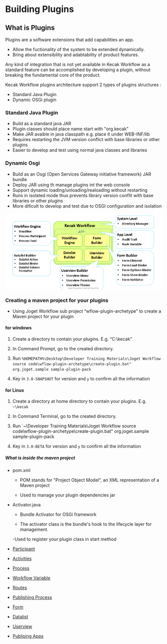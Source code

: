 # Building Plugins #

## What is Plugins ##

Plugins are a software extensions that add capabilities an app.

- Allow the fuctionality of the system to be extended dynamically. 
- Bring about extensibility and adabtability of product features.

Any kind of integration that is not yet available in Kecak Workflow as a standard feature can be accomplished by developing a plugin, without breaking the fundamental core of the product.

Kecak Workflow plugins architecture support 2 types of plugins structures :

- Standard Java Plugin
- Dynamic OSGi plugin

### Standard Java Plugin ###

- Build as a standard java JAR
- Plugin classes should place name start with "org.kecak"
- Make JAR avaible in java classpath e.g. place it under WEB-INF/lib
- Requires restarting the JVM version conflict with base libraries or other plugins 
- Easier to develop and test using normal java classes and libraries

### Dynamic Osgi ###

- Build as an Osgi (Open Services Gateway initiative framework) JAR bundle
- Deploy JAR using th manage plugins int the web console 
- Support dynamic loading/unloading/realoading without restarting
- Runs in isolated mode thus prevents library version conflit with base libraries or other plugins 
- More dificult to develop and test due to OSGI configuration and isolation

<img src = "https://raw.githubusercontent.com/kinnara-digital-studio/kecak-workflow/master/docs/assets/buildingPlugins-pluginsType.png" alt="buildingPluginspluginsType" />


### Creating a maven project for your plugins

- Using Joget Workflow sub project “wflow-plugin-archetype” to create a Maven project for your plugin 

#### for windows 

1. Create a directory to contain your plugins. E.g. “C:\kecak”

2. In Command Prompt, go to the created directory.

3. Run `%HOMEPATH%\Desktop\Developer Training Materials\Joget Workflow source code\wflow-plugin-archetype\create-plugin.bat" org.joget.sample sample-plugin-pack`

4. Key in `3.0-SNAPSHOT` for version and `y` to confirm all the information

#### for Linux 

1. Create a directory at home directory to contain your plugins. E.g. `~\kecak`

2. In Command Terminal, go to the created directory.

3. Run `~\Developer Training Materials\Joget Workflow source code\wflow-plugin-archetype\create-plugin.bat" org.joget.sample sample-plugin-pack

4. Key in `3.0-BETA` for version and `y` to confirm all the information

##### What is inside the maven project 

- pom.xml
	- POM stands for "Project Object Model“, an XML representation of a Maven project

	- Used to manage your plugin dependencies jar

- Activator.java
	- Bundle Activator for OSGi framework

	- The activator class is the bundle's hook to the lifecycle layer for management.

	-Used to register your plugin class in start method



- [Participant](buildingPlugins_Participant.md)
- [Activities](buildingPlugins_Activities.md)
- [Process](buidingPlugins_Process.md)
- [Workflow Variable](buildingPlugins_WorkflowVariable.md)
- [Routes](buildingPlugins_Routes.md)
- [Publishing Process](buidingPlugins_PublishingProcess.md)
- [Form](buildingPlugins_form.md)
- [Datalist](datalist_DatalistAction.md)
- [Userview](buildingPlugins_Userview.md)
- [Publising Apps]()